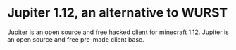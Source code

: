 # Jupiter 1.12, an alternative to WURST
Jupiter is an open source and free hacked client for minecraft 1.12.
Jupiter is an open source and free pre-made client base.

